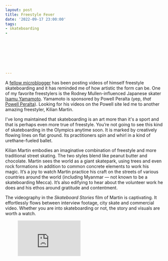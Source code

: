 ```yaml
---
layout: post
title: Freestyle Fever
date: '2022-09-17 23:00:00'
tags:
- skateboarding
- 








---
```


A [fellow microblogger](https://micro.blog/bloftin2) has been posting videos of himself freestyle skateboarding and it has reminded me of how artistic the form can be. One of my favorite freestylers is the Rodney Mullen-influenced Japanese skater [Isamu Yamamoto](https://youtu.be/MmJ2w7tXRGc). Yamamoto is sponsored by Powell Peralta (yep, _that_ [Powell Peralta](https://powell-peralta.com/)). Looking for his videos on the Powell site led me to another amazing freestyler, Kilian Martin.

I've long maintained that skateboarding is an art more than it's a sport and that is perhaps even more true of freestyle. You’re not going to see this kind of skateboarding in the Olympics anytime soon. It is marked by creatively flowing lines on flat ground. Its practitioners spin and whirl in a kind of urethane-fueled ballet.

Kilian Martin embodies an imaginative combination of freestyle and more traditional street skating. The two styles blend like peanut butter and chocolate. Martin sees the world as a giant skatepark, using trees and even rock formations in addition to common concrete elements to work his magic. It’s a joy to watch Martin practice his craft on the streets of various countries around the world (including Myanmar — not known to be a skateboarding Mecca). It’s also edifying to hear about the volunteer work he does and his ethos around gratitude and contentment.

The videography in the _Skateboard Stories_ film of Martin is captivating. It effortlessly flows between interview footage, city skate and commercial video. Whether you are into skateboarding or not, the story and visuals are worth a watch.

<figure class="kg-card kg-embed-card"><iframe width="200" height="113" src="https://www.youtube.com/embed/EAb90enD_TA?feature=oembed" frameborder="0" allow="accelerometer; autoplay; clipboard-write; encrypted-media; gyroscope; picture-in-picture" allowfullscreen title="Powell Peralta Skateboard Stories: Kilian Martin"></iframe></figure>